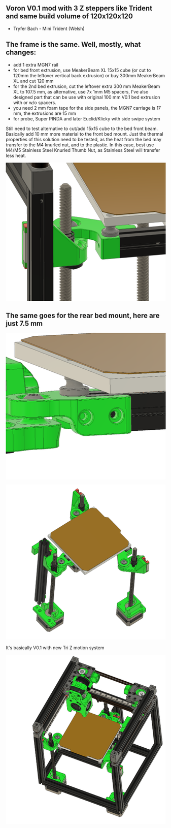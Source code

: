 ## Voron V0.1 mod with 3 Z steppers like Trident and same build volume of 120x120x120

- Tryfer Bach - Mini Trident (Welsh) 

## The frame is the same. Well, mostly, what changes:
- add 1 extra MGN7 rail
- for bed front extrusion, use MeakerBeam XL 15x15 cube (or cut to 120mm the leftover vertical back extrusion) or buy 300mm MeakerBeam XL and cut 120 mm
- for the 2nd bed extrusion, cut the leftover extra 300 mm MeakerBeam XL to 107.5 mm, as alternative, use 7x 1mm M5 spacers, I've also designed part that can be use with original 100 mm V0.1 bed extrusion with or w/o spacers. 
- you need 2 mm foam tape for the side panels, the MGN7 carriage is 17 mm, the extrusions are 15 mm
- for probe, Super PINDA and later Euclid/Klicky with side swipe system

Still need to test alternative to cut/add 15x15 cube to the bed front beam. Basically add 10 mm more material to the front bed mount. Just the thermal properties of this solution need to be tested, as the heat from the bed may transfer to the M4 knurled nut, and to the plastic.
In this case, best use M4/M5 Stainless Steel Knurled Thumb Nut, as Stainless Steel will transfer less heat.

![PIC](Images/3Frog-PIC02.png)

## The same goes for the rear bed mount, here are just 7.5 mm

![PIC](Images/3Frog-PIC03.png)

![PIC](Images/3Frog-PIC01.png)

It's basically V0.1 with new Tri Z motion system

![PIC](Images/3Frog-PIC04.png)
